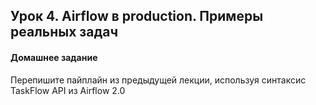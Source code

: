 ## Урок 4. Airflow в production. Примеры реальных задач

#### Домашнее задание
Перепишите пайплайн из предыдущей лекции, используя синтаксис TaskFlow API из Airflow 2.0
